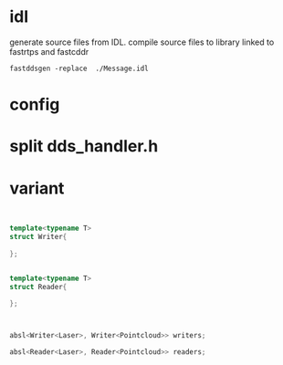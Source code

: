 # idl 
generate source files from IDL.
compile source files to library linked to fastrtps and fastcddr

```shell
fastddsgen -replace  ./Message.idl
```

# config


# split dds_handler.h

# variant
```c++


template<typename T>
struct Writer{
    
};


template<typename T>
struct Reader{

};



absl<Writer<Laser>, Writer<Pointcloud>> writers;

absl<Reader<Laser>, Reader<Pointcloud>> readers;

```
